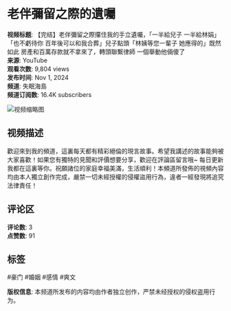 # 老伴彌留之際的遺囑

**视频标题**: 【完结】老伴彌留之際攥住我的手立遺囑，「一半給兒子 一半給林娟」「也不虧待你 百年後可以和我合葬」兒子點頭「林姨等您一輩子 她應得的」既然如此 房產和百萬存款就不拿來了，轉頭聯繫律師 一個舉動他倆傻了  
**来源**: YouTube  
**观看次数**: 9,804 views  
**发布时间**: Nov 1, 2024  
**频道**: 失眠海島  
**频道订阅数**: 16.4K subscribers  

![视频缩略图](https://i.ytimg.com/vi/VQkwb7fcHDI/hqdefault.jpg?sqp=-oaymwEmCKgBEF5IWvKriqkDGQgBFQAAiEIYAdgBAeIBCggYEAIYBjgBQAE=&rs=AOn4CLB73kSQEHBwaYJemvislI3HYapRaw)

## 视频描述
歡迎來到我的頻道，這裏每天都有精彩絕倫的現言故事。希望我講述的故事能夠被大家喜歡！如果您有獨特的見聞和評價想要分享，歡迎在評論區留言哦~ 每日更新我都在這裏等你。祝願諸位的家庭幸福美滿，生活順利！本頻道所發佈的視頻內容均由本人獨立創作完成，嚴禁一切未經授權的侵權盜用行為，違者一經發現將追究法律責任！  

## 评论区
**评论数**: 3  
**点赞数**: 91  

## 标签
#豪门 #婚姻 #感情 #爽文 

**版权信息**: 本频道所发布的内容均由作者独立创作，严禁未经授权的侵权盗用行为。